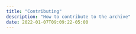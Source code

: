 ```yaml
---
title: "Contributing"
description: "How to contribute to the archive"
date: 2022-01-07T09:09:22-05:00
---
```


